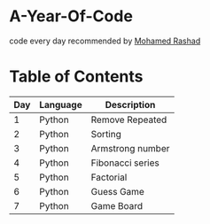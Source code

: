 # A-Year-Of-Code
code every day recommended by [Mohamed Rashad](https://github.com/MohammedRashad/A-Year-of-Code)

# Table of Contents  
| Day | Language | Description |
| --- | --- | --- | 
| 1 | Python | Remove Repeated |
| 2 | Python | Sorting | 
| 3 | Python | Armstrong number |
| 4 | Python | Fibonacci series |
| 5 | Python | Factorial |
| 6 | Python | Guess Game |
| 7 | Python | Game Board |
